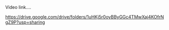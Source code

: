 Video link....

https://drive.google.com/drive/folders/1uHKj5r0oyBByGGc4TMwXaj4KOfrNgZ9P?usp=sharing

